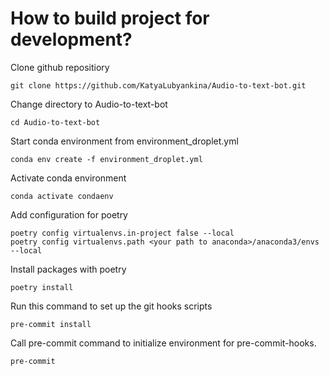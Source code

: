 # How to build project for development?
Clone github repositiory
```Shell
git clone https://github.com/KatyaLubyankina/Audio-to-text-bot.git
```
Change directory to Audio-to-text-bot
```Shell
cd Audio-to-text-bot
```
Start conda environment from environment_droplet.yml
```Shell
conda env create -f environment_droplet.yml
```
Activate conda environment
```Shell
conda activate condaenv
```
Add configuration for poetry
```Shell
poetry config virtualenvs.in-project false --local
poetry config virtualenvs.path <your path to anaconda>/anaconda3/envs --local
```
Install packages with poetry
```Shell
poetry install
```
Run this command to set up the git hooks scripts
```Shell
pre-commit install
```
Call pre-commit command to initialize environment for pre-commit-hooks.
```Shell
pre-commit
```
